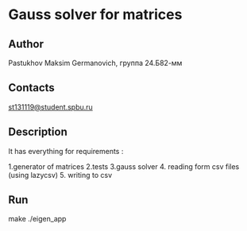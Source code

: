 # Gauss solver for matrices
## Author
Pastukhov Maksim Germanovich, группа 24.Б82-мм
## Contacts
st131119@student.spbu.ru
## Description 
  It has everything for requirements :
  
  1.generator of matrices
  2.tests
  3.gauss solver
  4. reading form csv files (using lazycsv)
  5. writing to csv
## Run
 make
 ./eigen_app
  



